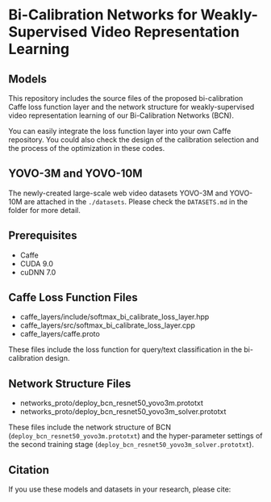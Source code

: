 # Bi-Calibration Networks for Weakly-Supervised Video Representation Learning

## Models
This repository includes the source files of the proposed bi-calibration Caffe loss function layer and the network structure for weakly-supervised video representation learning of our Bi-Calibration Networks (BCN).

You can easily integrate the loss function layer into your own Caffe repository. 
You could also check the design of the calibration selection and the process of the optimization in these codes.

## YOVO-3M and YOVO-10M
The newly-created large-scale web video datasets YOVO-3M and YOVO-10M are attached in the `./datasets`. Please check the `DATASETS.md` in the folder for more detail.


## Prerequisites

- Caffe 
- CUDA 9.0
- cuDNN 7.0


## Caffe Loss Function Files
- caffe_layers/include/softmax_bi_calibrate_loss_layer.hpp
- caffe_layers/src/softmax_bi_calibrate_loss_layer.cpp
- caffe_layers/caffe.proto

These files include the loss function for query/text classification in the bi-calibration design.


## Network Structure Files
- networks_proto/deploy_bcn_resnet50_yovo3m.prototxt
- networks_proto/deploy_bcn_resnet50_yovo3m_solver.prototxt

These files include the network structure of BCN (`deploy_bcn_resnet50_yovo3m.prototxt`) and the hyper-parameter settings of the second training stage (`deploy_bcn_resnet50_yovo3m_solver.prototxt`).

## Citation

If you use these models and datasets in your research, please cite: